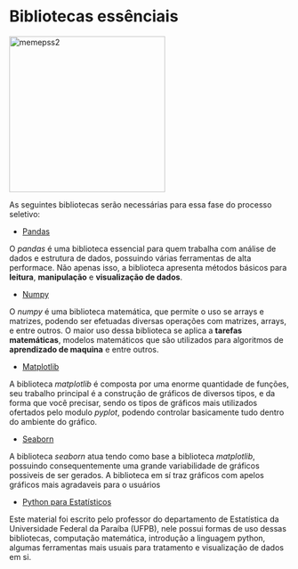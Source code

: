 # Bibliotecas essênciais

<img src="/home/manuel/Documents/TAIL/processo2fase_anexo/img/memepss2.png" alt="memepss2" width="280"/>

As seguintes bibliotecas serão necessárias para essa fase do processo seletivo: 

* [Pandas](https://pandas.pydata.org/docs/user_guide/index.html)

O *pandas* é uma biblioteca essencial para quem trabalha com análise de dados e estrutura de dados, possuindo várias ferramentas de alta performace. Não apenas isso, a biblioteca apresenta métodos básicos para **leitura**, **manipulação** e **visualização de dados**.

* [Numpy](https://numpy.org/)

O *numpy* é uma biblioteca matemática, que permite o uso se arrays e matrizes, podendo ser efetuadas diversas operações com matrizes, arrays, e entre outros. O maior uso dessa biblioteca se aplica a **tarefas matemáticas**, modelos matemáticos que são utilizados para algoritmos de **aprendizado de maquina** e entre outros.

* [Matplotlib](https://matplotlib.org/index.html)

A biblioteca *matplotlib* é composta por uma enorme quantidade de funções, seu trabalho principal é a construção de gráficos de diversos tipos, e da forma que você precisar, sendo os tipos de gráficos mais utilizados ofertados pelo modulo *pyplot*, podendo controlar basicamente tudo dentro do ambiente do gráfico.

* [Seaborn](https://seaborn.pydata.org/)

A biblioteca *seaborn* atua tendo como base a biblioteca *matplotlib*, possuindo consequentemente uma grande variabilidade de gráficos possiveis de ser gerados. A biblioteca em sí traz gráficos com apelos gráficos mais agradaveis para o usuários

* [Python para Estatísticos](https://tmfilho.github.io/pyestbook/intro.html)

Este material foi escrito pelo professor do departamento de Estatística da Universidade Federal da Paraíba (UFPB), nele possui formas de uso dessas bibliotecas, computação matemática, introdução a linguagem python, algumas ferramentas mais usuais para tratamento e visualização de dados em si.





